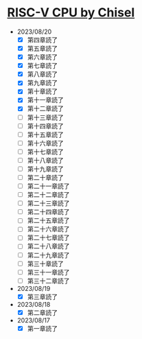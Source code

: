 # [RISC-V CPU by Chisel](https://github.com/diohabara/chisel_riscv)

- 2023/08/20
  - [x] 第四章読了
  - [x] 第五章読了
  - [x] 第六章読了
  - [x] 第七章読了
  - [x] 第八章読了
  - [x] 第九章読了
  - [x] 第十章読了
  - [x] 第十一章読了
  - [x] 第十二章読了
  - [ ] 第十三章読了
  - [ ] 第十四章読了
  - [ ] 第十五章読了
  - [ ] 第十六章読了
  - [ ] 第十七章読了
  - [ ] 第十八章読了
  - [ ] 第十九章読了
  - [ ] 第二十章読了
  - [ ] 第二十一章読了
  - [ ] 第二十二章読了
  - [ ] 第二十三章読了
  - [ ] 第二十四章読了
  - [ ] 第二十五章読了
  - [ ] 第二十六章読了
  - [ ] 第二十七章読了
  - [ ] 第二十八章読了
  - [ ] 第二十九章読了
  - [ ] 第三十章読了
  - [ ] 第三十一章読了
  - [ ] 第三十二章読了
- 2023/08/19
  - [x] 第三章読了
- 2023/08/18
  - [x] 第二章読了
- 2023/08/17
  - [x] 第一章読了

